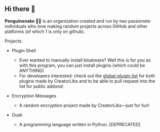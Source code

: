 ## Hi there 👋

**Penguinsnake 🐧🐍** is an organization created and run by two passionate individuals who love making random projects across GitHub and other platforms (of which 1 is only on github).


Projects:

* Plugin Shell
  - Ever wanted to manually install bloatware? Well this is for you as with this program, you can just install plugins (which could be ANYTHING)
  - For developers interested: check out the [global-plugin-list](https://github.com/programming-artist-py/global-plugin-list) for both plugins made by CreatorLibs and to be able to pull request into the list for public addons!

* Encryption Messages
  - A random encryption project made by CreatorLibs—just for fun!

* Dusk
  - A programming language written in Python. [DEPRECATED]
